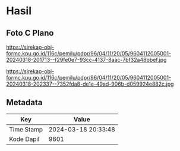 # Hasil

## Foto C Plano

https://sirekap-obj-formc.kpu.go.id/116c/pemilu/pdpr/96/04/11/20/05/9604112005001-20240318-201713--f29fe0e7-93cc-4137-8aac-7bf32a48bbef.jpg

https://sirekap-obj-formc.kpu.go.id/116c/pemilu/pdpr/96/04/11/20/05/9604112005001-20240318-202337--7352fda8-de1e-49ad-906b-d059924e882c.jpg


## Metadata

| Key        | Value               |
| ---------- | ------------------- |
| Time Stamp | 2024-03-18 20:33:48 |
| Kode Dapil | 9601                |



